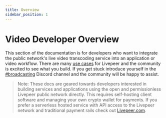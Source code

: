```yaml
---
title: Overview
sidebar_position: 1
---
```


# Video Developer Overview

This section of the documentation is for developers who want to integrate the
public network's live video transcoding service into an application or video
workflow. There are many
[use cases](/video-developers/core-concepts/use-cases) for Livepeer and the
community is excited to see what you build. If you get stuck introduce yourself
in the [#broadcasting](https://discord.gg/8Vr6B2qERb) Discord channel and the
community will be happy to assist.

> Note: These docs are geared towards developers interested in building services
> and applications using the open and permissionless Livepeer public network
> directly. This requires self-hosting client software and managing your own
> crypto wallet for payments. If you prefer a serverless hosted service with API
> access to the Livepeer network and traditional payment rails check out
> [Livepeer.com](https://livepeer.com).

<!-- ## Quick Access

<DocsCardsContainer>
  <DocsCard
    key={1}
    title="Getting Started"
    description="A hands-on introduction to Livepeer for video developers. Recommended for all
new users."
    href="/docs/video-developers/getting-started/overview"
  />
  <DocsCard
    key={2}
    title="How-to Guides"
    description="Practical step-by-step guides to help you achieve a specific goal."
    href="/docs/video-developers/how-to-guides/overview"
  />
  <DocsCard
    key={3}
    title="Core Concepts"
    description="Big-picture explanations of higher-level Livepeer development concepts."
    href="/docs/video-developers/core-concepts/overview"
  />
  <DocsCard
    key={4}
    title="Reference"
    description="Covers tools, components, commands and resources. Most useful when you need detailed information about Livepeer broadcasting APIs."
    href="/docs/video-developers/reference/overview"
  />

</DocsCardsContainer> -->
